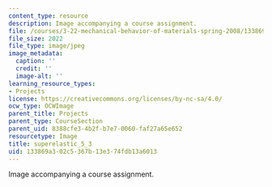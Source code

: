 ```yaml
---
content_type: resource
description: Image accompanying a course assignment.
file: /courses/3-22-mechanical-behavior-of-materials-spring-2008/133869a302c5367b13e374fdb13a6013_superelastic_5_3.jpg
file_size: 2022
file_type: image/jpeg
image_metadata:
  caption: ''
  credit: ''
  image-alt: ''
learning_resource_types:
- Projects
license: https://creativecommons.org/licenses/by-nc-sa/4.0/
ocw_type: OCWImage
parent_title: Projects
parent_type: CourseSection
parent_uid: 8388cfe3-4b2f-b7e7-0060-faf27a65e652
resourcetype: Image
title: superelastic_5_3
uid: 133869a3-02c5-367b-13e3-74fdb13a6013
---
```

Image accompanying a course assignment.